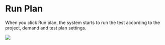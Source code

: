 # Run Plan



When you click Run plan, the system starts to run the test according to the project, demand and test plan settings.

![](../.gitbook/assets/plans\_runs.PNG)

